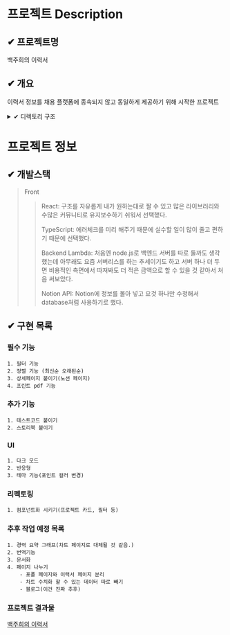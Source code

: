 # 프로젝트 Description

## ✔ 프로젝트명

백주희의 이력서

## ✔ 개요

이력서 정보를 채용 플랫폼에 종속되지 않고 동일하게 제공하기 위해 시작한 프로젝트

<details>
<!-- TODO: 각 폴더별 간단한 설명이 필요 -->
<summary> ✔ 디렉토리 구조</summary>
<code>
  ┣ 📂public
  ┃ ┣ 📜brachiosaurus.png
  ┃ ┣ 📜favicon.ico
  ┃ ┣ 📜index.html
  ┃ ┣ 📜manifest.json
  ┃ ┗ 📜robots.txt
  ┣ 📂src
  ┃ ┣ 📂api
  ┃ ┃ ┣ 📜customAxios.ts
  ┃ ┃ ┣ 📜errorHandler.ts
  ┃ ┃ ┗ 📜notion.ts
  ┃ ┣ 📂assets
  ┃ ┃ ┣ 📂images
  ┃ ┃ ┃ ┗ 📜apng_loader-ball.png
  ┃ ┃ ┗ 📂scss
  ┃ ┃ ┃ ┣ 📂font
  ┃ ┃ ┃ ┃ ┣ 📜Montserrat.scss
  ┃ ┃ ┃ ┃ ┣ 📜NotoSansKR.scss
  ┃ ┃ ┃ ┃ ┗ 📜index.scss
  ┃ ┃ ┃ ┣ 📜_mediaQueries.scss
  ┃ ┃ ┃ ┣ 📜_mixins.scss
  ┃ ┃ ┃ ┣ 📜_reset.scss
  ┃ ┃ ┃ ┗ 📜_variables.scss
  ┃ ┣ 📂components
  ┃ ┃ ┣ 📂custom
  ┃ ┃ ┃ ┣ 📜DChip.tsx
  ┃ ┃ ┃ ┗ 📜ToggleChip.tsx
  ┃ ┃ ┣ 📂utils
  ┃ ┃ ┣ 📜Loading.scss
  ┃ ┃ ┗ 📜Loading.tsx
  ┃ ┣ 📂constants
  ┃ ┃ ┗ 📜MainStack.tsx
  ┃ ┣ 📂context
  ┃ ┃ ┗ 📜ColorModeContext.ts
  ┃ ┣ 📂data
  ┃ ┃ ┣ 📜DB_company.json
  ┃ ┃ ┣ 📜DB_profileInfo.json
  ┃ ┃ ┣ 📜DB_project.json
  ┃ ┃ ┣ 📜DB_role.json
  ┃ ┃ ┗ 📜DB_stack.json
  ┃ ┣ 📂hooks
  ┃ ┣ 📂layout
  ┃ ┃ ┣ 📂header
  ┃ ┃ ┃ ┣ 📜Header.scss
  ┃ ┃ ┃ ┣ 📜Header.tsx
  ┃ ┃ ┃ ┗ 📜MenuPopupState.tsx
  ┃ ┃ ┣ 📂nav
  ┃ ┃ ┃ ┣ 📜Nav.scss
  ┃ ┃ ┃ ┣ 📜Nav.tsx
  ┃ ┃ ┃ ┗ 📜ProfileInfoBox.tsx
  ┃ ┃ ┣ 📜FixButton.scss
  ┃ ┃ ┣ 📜Layout.scss
  ┃ ┃ ┣ 📜Layout.tsx
  ┃ ┃ ┣ 📜ThemeCustomized.scss
  ┃ ┃ ┗ 📜ThemeCustomized.tsx
  ┃ ┣ 📂pages
  ┃ ┃ ┣ 📂resume
  ┃ ┃ ┃ ┣ 📂card
  ┃ ┃ ┃ ┃ ┣ 📜CardListItem.tsx
  ┃ ┃ ┃ ┃ ┗ 📜SubListItem.tsx
  ┃ ┃ ┃ ┣ 📂filter
  ┃ ┃ ┃ ┃ ┗ 📜FilterOption.tsx
  ┃ ┃ ┃ ┣ 📜Main.scss
  ┃ ┃ ┃ ┗ 📜Main.tsx
  ┃ ┃ ┗ 📜MainForProject.tsx
  ┃ ┣ 📂redux
  ┃ ┃ ┣ 📂modules
  ┃ ┃ ┃ ┗ 📜pointColor.ts
  ┃ ┃ ┣ 📜actions.ts
  ┃ ┃ ┣ 📜rootReducer.ts
  ┃ ┃ ┗ 📜store.ts
  ┃ ┣ 📂theme
  ┃ ┃ ┗ 📜Theme.tsx
  ┃ ┣ 📂types
  ┃ ┃ ┣ 📜global.d.ts
  ┃ ┃ ┗ 📜images.d.ts
  ┃ ┣ 📂utils
  ┃ ┃ ┗ 📜String.tsx
  ┃ ┣ 📜App.scss
  ┃ ┣ 📜App.tsx
  ┃ ┣ 📜index.css
  ┃ ┗ 📜index.tsx
  ┣ 📜.eslintrc.js
  ┣ 📜.gitignore
  ┣ 📜.prettierrc.json
  ┣ 📜README.md
  ┣ 📜TODO.md
  ┣ 📜craco.config.js
  ┣ 📜initSetting.md
  ┣ 📜package-lock.json
  ┣ 📜package.json
  ┣ 📜react-app-env.d.ts
  ┣ 📜tsconfig.json
  ┗ 📜tsconfig.paths.json
  </code>    
</details>

# 프로젝트 정보

## ✔ 개발스택

<!-- FIXME: 프로젝트를 만든 node version도 필요 -->

> Front
>
> > React: 구조를 자유롭게 내가 원하는대로 짤 수 있고 많은 라이브러리와 수많은 커뮤니티로 유지보수하기 쉬워서 선택했다.
> >
> > TypeScript: 에러체크를 미리 해주기 때문에 실수할 일이 많이 줄고 편하기 때문에 선택했다.
> >
> > Backend
> > Lambda: 처음엔 node.js로 백엔드 서버를 따로 둘까도 생각했는데 아무래도 요즘 서버리스를 하는 추세이기도 하고
> > 서버 하나 더 두면 비용적인 측면에서 따져봐도 더 적은 금액으로 할 수 있을 것 같아서 처음 써보았다.
> >
> > Notion API: Notion에 정보를 몰아 넣고 요것 하나만 수정해서 database처럼 사용하기로 했다.

<!-- FIXME: 프로젝트를 클론받아 설치하여 확인할 수 있는 방법에 대해서 추가 -->

## ✔ 구현 목록

### 필수 기능

    1. 필터 기능
    2. 정렬 기능 (최신순 오래된순)
    3. 상세페이지 붙이기(노션 페이지)
    4. 프린트 pdf 기능

### 추가 기능

    1. 테스트코드 붙이기
    2. 스토리북 붙이기

### UI

    1. 다크 모드
    2. 반응형
    3. 테마 기능(포인트 컬러 변경)

### 리펙토링

    1. 컴포넌트화 시키기(프로젝트 카드, 필터 등)

### 추후 작업 예정 목록

    1. 경력 요약 그래프(차트 페이지로 대체될 것 같음.)
    2. 번역기능
    3. 문서화
    4. 페이지 나누기
        - 포폴 페이지와 이력서 페이지 분리
        - 차트 수치화 할 수 있는 데이터 따로 빼기
        - 블로그(이건 진짜 추후)

### 프로젝트 결과물

[백주희의 이력서](https://juhee-playground.github.io/)
